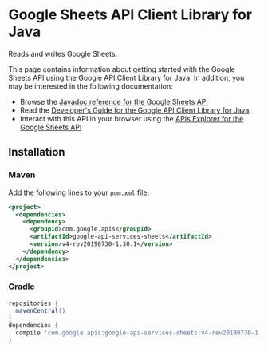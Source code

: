 # Google Sheets API Client Library for Java

Reads and writes Google Sheets.

This page contains information about getting started with the Google Sheets API
using the Google API Client Library for Java. In addition, you may be interested
in the following documentation:

* Browse the [Javadoc reference for the Google Sheets API][javadoc]
* Read the [Developer's Guide for the Google API Client Library for Java][google-api-client].
* Interact with this API in your browser using the [APIs Explorer for the Google Sheets API][api-explorer]

## Installation

### Maven

Add the following lines to your `pom.xml` file:

```xml
<project>
  <dependencies>
    <dependency>
      <groupId>com.google.apis</groupId>
      <artifactId>google-api-services-sheets</artifactId>
      <version>v4-rev20190730-1.30.1</version>
    </dependency>
  </dependencies>
</project>
```

### Gradle

```gradle
repositories {
  mavenCentral()
}
dependencies {
  compile 'com.google.apis:google-api-services-sheets:v4-rev20190730-1.30.1'
}
```

[javadoc]: https://googleapis.dev/java/google-api-services-sheets/latest/index.html
[google-api-client]: https://github.com/googleapis/google-api-java-client/
[api-explorer]: https://developers.google.com/apis-explorer/#p/abusiveexperiencereport/v1/
